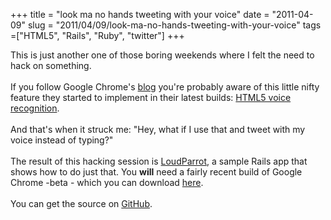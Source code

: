+++ 
title = "look ma no hands tweeting with your voice"
date = "2011-04-09"
slug = "2011/04/09/look-ma-no-hands-tweeting-with-your-voice"
tags =["HTML5", "Rails", "Ruby", "twitter"]
+++

<p>
This is just another one of those boring weekends where I felt the need to hack on something.<br><br>If you follow Google Chrome's <a title="Chrome's blog" href="http://chrome.blogspot.com/" target="_blank">blog</a> you're probably aware of this little nifty feature they started to implement in their latest builds: <a href="http://chrome.blogspot.com/2011/03/talking-to-your-computer-with-html5.html" target="_blank">HTML5 voice recognition</a>.<br><br>And that's when it struck me: "Hey, what if I use that and tweet with my voice instead of typing?"<br><br>The result of this hacking session is <a href="http://loudparrot.heroku.com/">LoudParrot</a>, a sample Rails app that shows how to do just that. You <strong>will</strong> need a fairly recent build of Google Chrome -beta - which you can download <a href="http://www.google.com/intl/en/landing/chrome/beta/" target="_blank">here</a>.<br><br>You can get the source on <a href="https://github.com/leonardoborges/loud-parrot">GitHub</a>.
</p>

